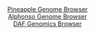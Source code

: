 <div id="Pineapple_Genome_Browser" align="center">
  <a href="https://igv.org/app/?sessionURL=blob:zZJbb5swGIb_i6VWm0TAhgABqZpI0kOUntSOpmlVIQcMcQs2sQ2kifLf61WbdrNKzcWmSb6wP_nwfo.fLWiJkJQzEALbRK6JEDCAXPLuFld1SS5xRSQIc1xKYgBBciIISwkItyDHUuH45lyfXCpVy9CyqKp7FWYFN6Vj4gpvOMOdNFNeWSNelnjBBVZcSGsocMstWrS9jixwXZv6bcd0rQwrbOGyXnImuVUTViSdvi_5VUoKwnhFkqopFX0PkOg8OmNm5vhbNLuN0pRIOSWvk.womk6iO.c4fjj1Rg_x1dks9maHt7RgWDWCHHV5vLSb2ru6P4lWKV7F1cXpgX3ikEE_Hxw448PjdU0FkUfIR4N.4Luur9FQlpH1_9S1HnTPzu_G3RRtxIE9lBks.vh88hDh6_U4nbib.Qed7wxQ8rTRLoB0KfwQQcOBnuHaXu_HFA0MCAPNR3AKwscnAyiB0xe9_XEL1GutjQGSrJp3eQzARUYECHsBhD4KAtvt.30YBGhnbEEjyr8H9yS.CXxoR7btJTktldY5SySrpYkZM9s0N4vNnjSHI3T2_TJSw9NriK5wMPbvGb14bjXeefxHmgNNQD_._oW61c9k.ifmfSaIqRb76tYvR.35fFZzZ3KzguXcs7l3vS6eXxr.IZ790ORcVFjp_bqilz99a7GgmCldaKmkC1pS9TrTFHkHQmQ7WluQ8pJrD4EoFl.gAQ3kwq._9XR2T7s3">Pineapple Genome Browser</a>
</div>
<div id="Alphonso_Genome_Browser" align="center">
  <a href="https://igv.org/app/?sessionURL=blob:zZRda9swGIX_i6BjA8ef8SeUkfQzJO1oipO1pZjXjmyrlSVHUpykIf99atnYTQfNxcZAF9KLpPecowftUIeFJJyhBLmm45uOgwwka76.haal.BoaLFFSApXYQAKXWGBWYJTsUAlSQTqd6JO1Uq1MLIuottcAq7gpPRMaeOEM1tIseGOdcEoh5wIUF9IaCui4Raqut8Y5tK2pe3umby1AgQW0rTmT3Goxq7K1vi_7VcoqzHiDs2ZFFXkTkGk9WuPCLOHrYH47KAos5RhvR4vjwXg0mHln6f1FcHKffrucp8H80y2pGKiVwMfB00h2_qy94cPNdPx9c.m7lCwr_4o8H3mnn842LRFYHjuhE_Xj0PdiHQxhC7z5nzzrQQ70PevG98u0uVA1lyyKriencR0.ncJV0H_Pd99GewNRXqw0B6ioRZg4tuHZgeG7Qe916kSGbb.mIzhBycOjgZSA4llvf9ghtW01LUji5eoNHANxscACJb3YtkMnjl2_H_btOHb2xg6tBP170Z6n0zi03YHrBllJqNIoLzLJWmkCY2ZXlGb1cmCWnUdORrPp.TodRjct5uGQPt_xZV0soz9kaSDd.u35tNGPKPon1H1EiKnyQ1G7a2Z3L5deCuHEEXDkDiEqJiM_Hxbb3H43oNff57BwSi4aUHq_rujlT946EASY0oWOSJITStR2rnPka5Q4rqexRQWnXHOIRJV_tg3bcHz7y288vf3j_gc-">Alphonso Genome Browser</a>
</div>


<div id="DAF_Genomics_Browser" align="center">
  <a href="https://ink-blot.github.io/?sessionURL=blob:tZFra9swFIb_iyD9ZDu2fKsNYbhb06Tt2tHghLmUcGYfx.5sS5XkJWnIf5_wOgYbZQw6kITEubyvznMg31DImnUkJtRyfMtxiEFkxbYLaHmDN9CiJHEJjUSDCCxRYJcjiQ.kBKkgvbvWlZVSXMbjcQGlucGOtXUuLelawE3JelWhTjWpBS08sw620spZq5MVjKHhFeskG0Oeo5SmPebYbdZb0MfP2Hpoieu2b1Q9qK61CW2ssErQbuuuwN1fjPwHZb3qd8lqkQz1V7ifF5Pkap4s3fM0uwjeZ.ntbJUGq5NFvelA9QInn9qE2d3HbRDMzuB2NqJTP80uR_SMYzF9liP3w8n5jtcC5cQJnVPPd6MoIkeDNCzvNQaSV8KJHc8I6alBPc98ubp.oOcgWE3i.weDKAH5V51.fyBqzzUsIvGpH7gZhIkCBYnNyLZDJ4qo74WeHUXO0TiQXjRvTHOa3kWhTRNKA.sLtFq_rJthhFroz.Bbofyts97_igrwaUkzzi8_P9Y3F_OwyCJ7SR.9_e41TAZ59VslEy0oHfrxfIECjVZrsVO_qLjHh.N3">DAF Genomics Browser</a>
</div>
